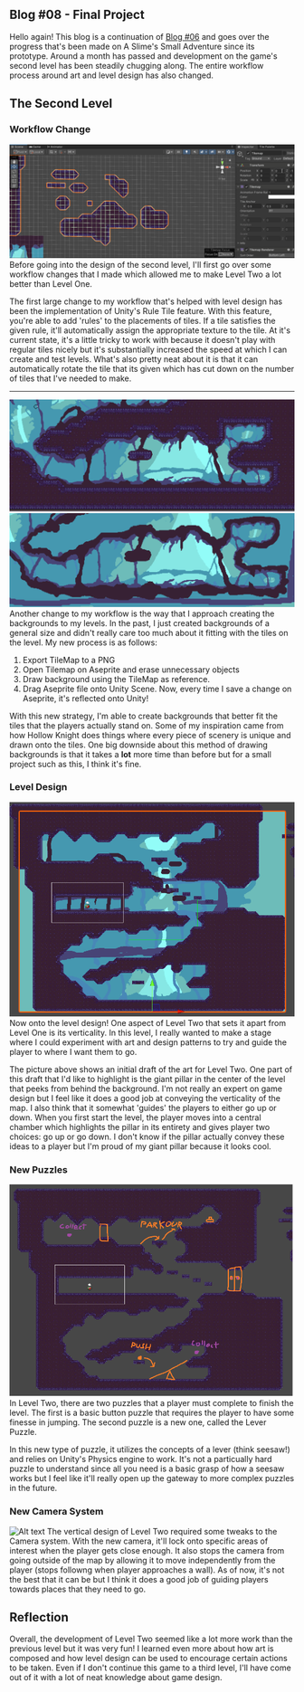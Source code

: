 ## Blog #08 - Final Project
Hello again! This blog is a continuation of [Blog #06](../Blog6/blog6.md) and goes over the progress that's been made on A Slime's Small Adventure since its prototype. Around a month has passed and development on the game's second level has been steadily chugging along. The entire workflow process around art and level design has also changed.

## The Second Level
### Workflow Change
![Alt text](Unity_7KAJuX0Arm.gif)
Before going into the design of the second level, I'll first go over some workflow changes that I made which allowed me to make Level Two a lot better than Level One. 

The first large change to my workflow that's helped with level design has been the implementation of Unity's Rule Tile feature. With this feature, you're able to add 'rules' to the placements of tiles. If a tile satisfies the given rule, it'll automatically assign the appropriate texture to the tile. At it's current state, it's a little tricky to work with because it doesn't play with regular tiles nicely but it's substantially increased the speed at which I can create and test levels. What's also pretty neat about it is that it can automatically rotate the tile that its given which has cut down on the number of tiles that I've needed to make.
____________
![Alt text](image.png)
![Alt text](image-1.png)
Another change to my workflow is the way that I approach creating the backgrounds to my levels. In the past, I just created backgrounds of a general size and didn't really care too much about it fitting with the tiles on the level. My new process is as follows:

1. Export TileMap to a PNG
2. Open Tilemap on Aseprite and erase unnecessary objects
3. Draw background using the TileMap as reference.
4. Drag Aseprite file onto Unity Scene. Now, every time I save a change on Aseprite, it's reflected onto Unity!

With this new strategy, I'm able to create backgrounds that better fit the tiles that the players actually stand on. Some of my inspiration came from how Hollow Knight does things where every piece of scenery is unique and drawn onto the tiles. One big downside about this method of drawing backgrounds is that it takes a **lot** more time than before but for a small project such as this, I think it's fine.

### Level Design
![Alt text](image-3.png)
Now onto the level design! One aspect of Level Two that sets it apart from Level One is its verticality. In this level, I really wanted to make a stage where I could experiment with art and design patterns to try and guide the player to where I want them to go. 

The picture above shows an initial draft of the art for Level Two. One part of this draft that I'd like to highlight is the giant pillar in the center of the level that peeks from behind the background. I'm not really an expert on game design but I feel like it does a good job at conveying the verticality of the map. I also think that it somewhat 'guides' the players to either go up or down. When you first start the level, the player moves into a central chamber which highlights the pillar in its entirety and gives player two choices: go up or go down. I don't know if the pillar actually convey these ideas to a player but I'm proud of my giant pillar because it looks cool. 

### New Puzzles
![Alt text](image-2.png)
In Level Two, there are two puzzles that a player must complete to finish the level. The first is a basic button puzzle that requires the player to have some finesse in jumping. The second puzzle is a new one, called the Lever Puzzle.

In this new type of puzzle, it utilizes the concepts of a lever (think seesaw!) and relies on Unity's Physics engine to work. It's not a particually hard puzzle to understand since all you need is a basic grasp of how a seesaw works but I feel like it'll really open up the gateway to more complex puzzles in the future.
 
### New Camera System
![Alt text](Unity_4QkyKvQUCc.gif)
The vertical design of Level Two required some tweaks to the Camera system. With the new camera, it'll lock onto specific areas of interest when the player gets close enough. It also stops the camera from going outside of the map by allowing it to move independently from the player (stops followng when player approaches a wall). As of now, it's not the best that it can be but I think it does a good job of guiding players towards places that they need to go.

## Reflection
Overall, the development of Level Two seemed like a lot more work than the previous level but it was very fun! I learned even more about how art is composed and how level design can be used to encourage certain actions to be taken. Even if I don't continue this game to a third level, I'll have come out of it with a lot of neat knowledge about game design.